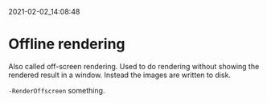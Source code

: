 2021-02-02_14:08:48

# Offline rendering

Also called off-screen rendering.
Used to do rendering without showing the rendered result in a window.
Instead the images are written to disk.

`-RenderOffscreen` something.